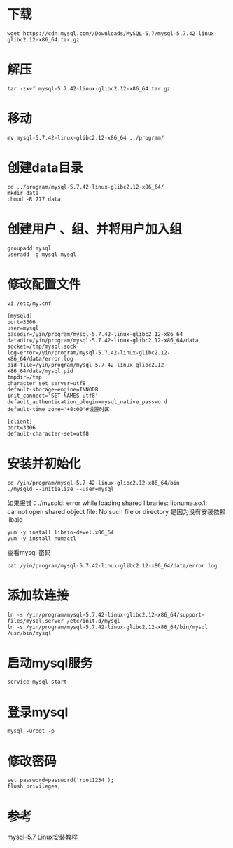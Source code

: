 
# 下载
`````
wget https://cdn.mysql.com//Downloads/MySQL-5.7/mysql-5.7.42-linux-glibc2.12-x86_64.tar.gz
`````

# 解压
`````
tar -zxvf mysql-5.7.42-linux-glibc2.12-x86_64.tar.gz 
`````

# 移动
`````
mv mysql-5.7.42-linux-glibc2.12-x86_64 ../program/
`````

# 创建data目录
`````
cd ../program/mysql-5.7.42-linux-glibc2.12-x86_64/
mkdir data
chmod -R 777 data
`````

# 创建用户 、组、并将用户加入组
`````
groupadd mysql
useradd -g mysql mysql
`````

# 修改配置文件
`````
vi /etc/my.cnf
`````
`````
[mysqld]
port=3306
user=mysql
basedir=/yin/program/mysql-5.7.42-linux-glibc2.12-x86_64
datadir=/yin/program/mysql-5.7.42-linux-glibc2.12-x86_64/data
socket=/tmp/mysql.sock
log-error=/yin/program/mysql-5.7.42-linux-glibc2.12-x86_64/data/error.log
pid-file=/yin/program/mysql-5.7.42-linux-glibc2.12-x86_64/data/mysql.pid
tmpdir=/tmp
character_set_server=utf8
default-storage-engine=INNODB
init_connect='SET NAMES utf8'
default_authentication_plugin=mysql_native_password
default-time_zone='+8:00'#设置时区

[client]
port=3306
default-character-set=utf8
`````

# 安装并初始化
`````
cd /yin/program/mysql-5.7.42-linux-glibc2.12-x86_64/bin
./mysqld --initialize --user=mysql
`````
如果报错：./mysqld: error while loading shared libraries: libnuma.so.1: cannot open shared object file: No such file or directory
是因为没有安装依赖 libaio

``````
yum -y install libaio-devel.x86_64
yum -y install numactl
``````
查看mysql 密码
``````
cat /yin/program/mysql-5.7.42-linux-glibc2.12-x86_64/data/error.log
``````

# 添加软连接
``````
ln -s /yin/program/mysql-5.7.42-linux-glibc2.12-x86_64/support-files/mysql.server /etc/init.d/mysql
ln -s /yin/program/mysql-5.7.42-linux-glibc2.12-x86_64/bin/mysql /usr/bin/mysql
``````

# 启动mysql服务
``````
service mysql start
``````

# 登录mysql
``````
mysql -uroot -p
``````

# 修改密码
``````
set password=password('root1234');
flush privileges;
``````

# 参考
[mysql-5.7 Linux安装教程](https://blog.csdn.net/m0_64684588/article/details/121636825)

